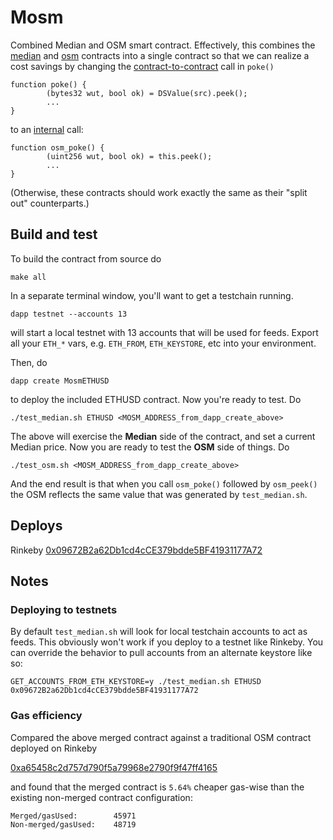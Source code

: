 # Mosm

Combined Median and OSM smart contract. Effectively, this combines the [median](https://github.com/chronicleprotocol/medianite) and [osm](https://github.com/makerdao/osm) contracts into a single contract so that we can realize a cost savings by changing the [contract-to-contract](https://github.com/makerdao/osm/blob/e36c874b4e14fba860e48c0cf99cd600c0c59efa/src/osm.sol#L133) call in `poke()`

```
function poke() {
        (bytes32 wut, bool ok) = DSValue(src).peek();
        ...
}
```

to an [internal](https://github.com/chronicleprotocol/mosm/blob/520226e71bbdf3c74c19688ac1006875c3bca35e/src/mosm.sol#L251) call:

```
function osm_poke() {
        (uint256 wut, bool ok) = this.peek();
        ...
}
```

(Otherwise, these contracts should work exactly the same as their "split out" counterparts.)

## Build and test

To build the contract from source do

```
make all
```

In a separate terminal window, you'll want to get a testchain running.

```
dapp testnet --accounts 13
```

will start a local testnet with 13 accounts that will be used for feeds. Export all your `ETH_*` vars, e.g. `ETH_FROM`, `ETH_KEYSTORE`, etc into your environment.

Then, do

```
dapp create MosmETHUSD
```

to deploy the included ETHUSD contract. Now you're ready to test. Do

```
./test_median.sh ETHUSD <MOSM_ADDRESS_from_dapp_create_above>
```

The above will exercise the **Median** side of the contract, and set a current Median price. Now you are ready to test the **OSM** side of things. Do

```
./test_osm.sh <MOSM_ADDRESS_from_dapp_create_above>
```

And the end result is that when you call `osm_poke()` followed by `osm_peek()` the OSM reflects the same value that was generated by `test_median.sh`.

## Deploys

Rinkeby [0x09672B2a62Db1cd4cCE379bdde5BF41931177A72](https://rinkeby.etherscan.io/address/0x09672B2a62Db1cd4cCE379bdde5BF41931177A72)

## Notes

### Deploying to testnets

By default `test_median.sh` will look for local testchain accounts to act as feeds. This obviously won't work if you deploy to a testnet like Rinkeby. You can override the behavior to pull accounts from an alternate keystore like so:

```
GET_ACCOUNTS_FROM_ETH_KEYSTORE=y ./test_median.sh ETHUSD 0x09672B2a62Db1cd4cCE379bdde5BF41931177A72
```

### Gas efficiency

Compared the above merged contract against a traditional OSM contract deployed on Rinkeby

[0xa65458c2d757d790f5a79968e2790f9f47ff4165](https://rinkeby.etherscan.io/address/0xa65458c2d757d790f5a79968e2790f9f47ff4165#code)

and found that the merged contract is `5.64%` cheaper gas-wise than the existing non-merged contract configuration:

```
Merged/gasUsed:        45971
Non-merged/gasUsed:    48719
```
